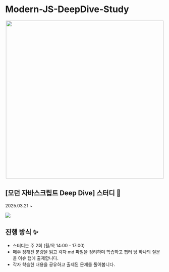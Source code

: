 # Modern-JS-DeepDive-Study

<div align="center">
  <img src="https://image.yes24.com/goods/92742567/XL" width="500"/>
</div>

## [모던 자바스크립트 Deep Dive] 스터디 🔆
 
2025.03.21 ~

<img src="https://img.shields.io/badge/javascript-F7DF1E?style=for-the-badge&logo=javascript&logoColor=black">

## 진행 방식 ✨

- 스터디는 주 2회 (월/목 14:00 - 17:00)
- 매주 정해진 분량을 읽고 각자 md 파일을 정리하며 학습하고 챕터 당 하나의 질문을 이슈 탭에 출제합니다.
- 각자 학습한 내용을 공유하고 출제된 문제를 풀어봅니다. 
